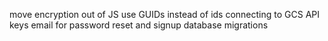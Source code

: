 move encryption out of JS
use GUIDs instead of ids
connecting to GCS
API keys
email for password reset and signup
database migrations
